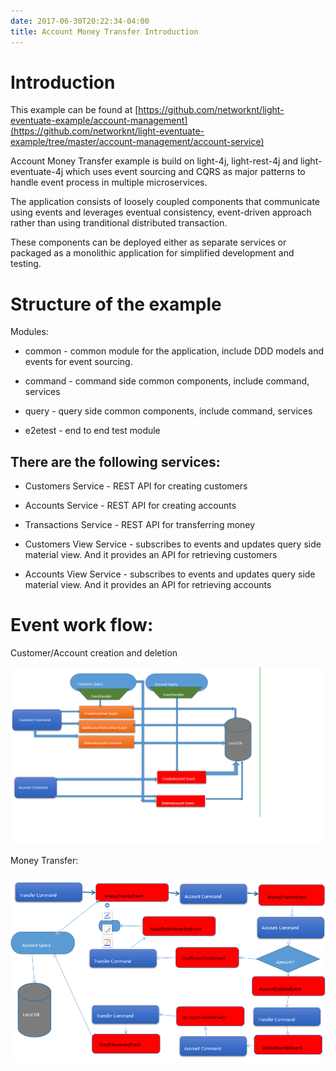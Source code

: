 ```yaml
---
date: 2017-06-30T20:22:34-04:00
title: Account Money Transfer Introduction
---
```


# Introduction

This example can be found at [https://github.com/networknt/light-eventuate-example/account-management](https://github.com/networknt/light-eventuate-example/tree/master/account-management/account-service)

Account Money Transfer example is build on light-4j, light-rest-4j and light-eventuate-4j which 
uses event sourcing and CQRS as major patterns to handle event process in multiple microservices. 

The application consists of loosely coupled components that communicate using events and leverages
eventual consistency, event-driven approach rather than using tranditional distributed transaction.

These components can be deployed either as separate services or packaged as a monolithic application 
for simplified development and testing.


# Structure of the example

Modules:

* common - common module for the application, include DDD models and events for event sourcing. 

* command - command side common components, include command, services

* query - query side common components, include command, services

* e2etest - end to end test module



## There are the following services:

* Customers Service - REST API for creating customers

* Accounts Service - REST API for creating accounts

* Transactions Service - REST API for transferring money

* Customers View Service - subscribes to events and updates query side material view. And it provides an API for retrieving customers

* Accounts View Service - subscribes to events and updates query side material view. And it provides an API for retrieving accounts



# Event work flow:

Customer/Account creation and deletion

![account1](/images/account1.png)

Money Transfer:

![account2](/images/account2.png)

